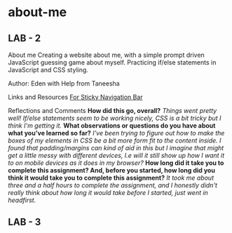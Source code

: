 # about-me

## LAB - 2
About me 
Creating a website about me, with a simple prompt driven JavaScript guessing game about myself. Practicing if/else statements in JavaScript and CSS styling.

Author: Eden with Help from Taneesha 

Links and Resources
[For Sticky Navigation Bar](https://gomakethings.com/how-to-create-a-sticky-navigation-with-only-css/)

Reflections and Comments
**How did this go, overall?** *Things went pretty well! If/else statements seem to be working nicely, CSS is a bit tricky but I think I'm getting it.* 
**What observations or questions do you have about what you’ve learned so far?** *I've been trying to figure out how to make the boxes of my elements in CSS be a bit more form fit to the content inside. I found that padding/margins can kind of aid in this but I imagine that might get a little messy with different devices, I.e will it still show up how I want it to on mobile devices as it does in my browser?*
**How long did it take you to complete this assignment? And, before you started, how long did you think it would take you to complete this assignment?** *It took me about three and a half hours to complete the assignment, and I honestly didn't really think about how long it would take before I started, just went in headfirst.*
## LAB - 3

